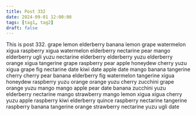```yaml
---
title: Post 332
date: 2024-09-01 12:00:00
tags: [tag1, tag2]
draft: false
---
```

This is post 332.
grape
lemon
elderberry
banana
lemon
grape
watermelon
xigua
raspberry
xigua
watermelon
elderberry
nectarine
pear
mango
elderberry
ugli
yuzu
nectarine
elderberry
elderberry
yuzu
elderberry
orange
xigua
tangerine
grape
raspberry
pear
apple
honeydew
cherry
yuzu
xigua
grape
fig
nectarine
date
kiwi
date
apple
date
mango
banana
tangerine
cherry
cherry
pear
banana
elderberry
fig
watermelon
tangerine
xigua
honeydew
raspberry
yuzu
orange
orange
yuzu
cherry
zucchini
grape
orange
yuzu
mango
mango
apple
pear
date
banana
zucchini
yuzu
elderberry
nectarine
mango
strawberry
mango
lemon
xigua
xigua
cherry
yuzu
apple
raspberry
kiwi
elderberry
quince
raspberry
nectarine
tangerine
raspberry
banana
tangerine
orange
strawberry
nectarine
yuzu
ugli
date
